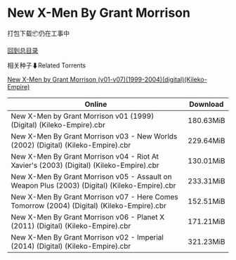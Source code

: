 # New X-Men By Grant Morrison

打包下载📦仍在工事中

[回到总目录](/Catalogs.md)







相关种子⬇Related Torrents

[New X-Men by Grant Morrison (v01-v07)(1999-2004)(digital)(Kileko-Empire)](https://github.com/alicewish/markdown/blob/master/torrent/New-X-Men-by-Grant-Morrison--v01-v07--1999-2004--digital--Kileko-Empire.md)

Online | Download
--- | ---
New X-Men by Grant Morrison v01 (1999) (Digital) (Kileko-Empire).cbr | 180.63MiB
New X-Men By Grant Morrison v03 - New Worlds (2002) (Digital) (Kileko-Empire).cbr | 229.64MiB
New X-Men By Grant Morrison v04 - Riot At Xavier's (2003) (Digital) (Kileko-Empire).cbr | 130.01MiB
New X-Men By Grant Morrison v05 - Assault on Weapon Plus (2003) (Digital) (Kileko-Empire).cbr | 233.31MiB
New X-Men By Grant Morrison v07 - Here Comes Tomorrow (2004) (Digital) (Kileko-Empire).cbr | 152.51MiB
New X-Men By Grant Morrison v06 - Planet X (2011) (Digital) (Kileko-Empire).cbr | 171.21MiB
New X-Men By Grant Morrison v02 - Imperial (2014) (Digital) (Kileko-Empire).cbr | 321.23MiB